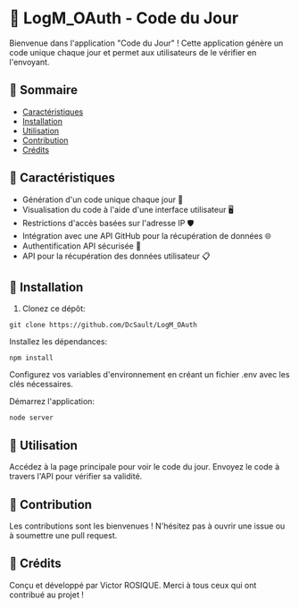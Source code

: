 
# 🚀 LogM_OAuth - Code du Jour

Bienvenue dans l'application "Code du Jour" ! Cette application génère un code unique chaque jour et permet aux utilisateurs de le vérifier en l'envoyant.

## 📖 Sommaire

- [Caractéristiques](#-caractéristiques)
- [Installation](#-installation)
- [Utilisation](#-utilisation)
- [Contribution](#-contribution)
- [Crédits](#-crédits)

## 🌟 Caractéristiques

- Génération d'un code unique chaque jour 📅
- Visualisation du code à l'aide d'une interface utilisateur 🖥
- Restrictions d'accès basées sur l'adresse IP 🛡
- Intégration avec une API GitHub pour la récupération de données 🌐
- Authentification API sécurisée 🔐
- API pour la récupération des données utilisateur 📋

## 🔧 Installation

1. Clonez ce dépôt:
```
git clone https://github.com/DcSault/LogM_OAuth
```

Installez les dépendances:

```
npm install
```
Configurez vos variables d'environnement en créant un fichier .env avec les clés nécessaires.

Démarrez l'application:

```
node server
```

## 🚀 Utilisation
Accédez à la page principale pour voir le code du jour.
Envoyez le code à travers l'API pour vérifier sa validité.
## 🤝 Contribution
Les contributions sont les bienvenues ! N'hésitez pas à ouvrir une issue ou à soumettre une pull request.

## 📜 Crédits
Conçu et développé par Victor ROSIQUE.
Merci à tous ceux qui ont contribué au projet !
